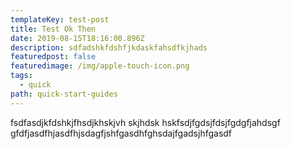 ```yaml
---
templateKey: test-post
title: Test Ok Then
date: 2019-08-15T18:16:00.896Z
description: sdfadshkfdshfjkdaskfahsdfkjhads
featuredpost: false
featuredimage: /img/apple-touch-icon.png
tags:
  - quick
path: quick-start-guides
---
```

fsdfasdjkfdshkjfhsdjkhskjvh skjhdsk hskfsdjfgdsjfdsjfgdgfjahdsgf gfdfjasdfhjasdfhjsdagfjshfgasdhfghsdajfgadsjhfgasdf
